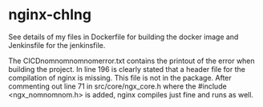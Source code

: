 # nginx-chlng

See details of my files in Dockerfile for building the docker image and Jenkinsfile for the jenkinsfile.

The CICDnomnomnomnomerror.txt contains the printout of the error when building the project.
In line 196 is clearly stated that a header file for the compilation of nginx is missing. This file is not in the package.
After commenting out line 71 in src/core/ngx_core.h where the #include <ngx_nomnomnom.h> is added, nginx compiles just fine and runs as well.  
